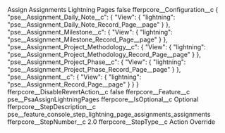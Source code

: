 <?xml version="1.0" encoding="UTF-8"?>
<CustomMetadata xmlns="http://soap.sforce.com/2006/04/metadata" xmlns:xsi="http://www.w3.org/2001/XMLSchema-instance" xmlns:xsd="http://www.w3.org/2001/XMLSchema">
    <label>Assign Assignments Lightning Pages</label>
    <protected>false</protected>
    <values>
        <field>fferpcore__Configuration__c</field>
        <value xsi:type="xsd:string">{
	&quot;pse__Assignment_Daily_Note__c&quot;: {
        &quot;View&quot;: {
            &quot;lightning&quot;: &quot;pse__Assignment_Daily_Note_Record_Page__page&quot;
        }
    },
    &quot;pse__Assignment_Milestone__c&quot;: {
        &quot;View&quot;: {
            &quot;lightning&quot;: &quot;pse__Assignment_Milestone_Record_Page__page&quot;
        }
    },
    &quot;pse__Assignment_Project_Methodology__c&quot;: {
        &quot;View&quot;: {
            &quot;lightning&quot;: &quot;pse__Assignment_Project_Methodology_Record_Page__page&quot;
        }
    },
    &quot;pse__Assignment_Project_Phase__c&quot;: {
        &quot;View&quot;: {
            &quot;lightning&quot;: &quot;pse__Assignment_Project_Phase_Record_Page__page&quot;
        }
    },
    &quot;pse__Assignment__c&quot;: {
        &quot;View&quot;: {
            &quot;lightning&quot;: &quot;pse__Assignment_Record_Page__page&quot;
        }
    }
}</value>
    </values>
    <values>
        <field>fferpcore__DisableRevertAction__c</field>
        <value xsi:type="xsd:boolean">false</value>
    </values>
    <values>
        <field>fferpcore__Feature__c</field>
        <value xsi:type="xsd:string">pse__PsaAssignLightningPages</value>
    </values>
    <values>
        <field>fferpcore__IsOptional__c</field>
        <value xsi:type="xsd:string">Optional</value>
    </values>
    <values>
        <field>fferpcore__StepDescription__c</field>
        <value xsi:type="xsd:string">pse__feature_console_step_lightning_page_assignments_assignments</value>
    </values>
    <values>
        <field>fferpcore__StepNumber__c</field>
        <value xsi:type="xsd:double">2.0</value>
    </values>
    <values>
        <field>fferpcore__StepType__c</field>
        <value xsi:type="xsd:string">Action Override</value>
    </values>
</CustomMetadata>
